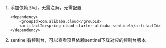 1. 添加依赖即可，无需注解，无需配置
    ```text
    <dependency>
        <groupId>com.alibaba.cloud</groupId>
        <artifactId>spring-cloud-starter-alibaba-sentinel</artifactId>
    </dependency>
    ```
2. sentinel有控制台，可以查看项目依赖sentinel下载对应的控制台版本
    
